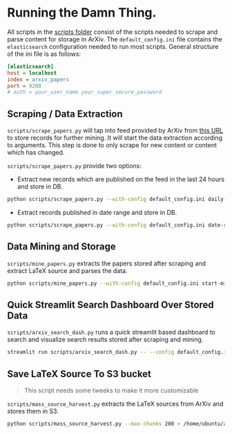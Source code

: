 # Running the Damn Thing. 

All scripts in the [scripts folder](https://github.com/valayDave/arxiv-miner/tree/oss-release/scripts) consist of the scripts needed to scrape and parse content for storage in ArXiv. The `default_config.ini` file contains the `elasticsearch` configuration needed to run most scripts. General structure of the ini file is as follows:
```ini
[elasticsearch]
host = localhost
index = arxiv_papers
port = 9200
# auth = your_user_name your_super_secure_password
```

## Scraping / Data Extraction

`scripts/scrape_papers.py` will tap into feed provided by ArXiv from [this URL](http://export.arxiv.org/oai2?verb=ListRecords) to store records for further mining. It will start the data extraction according to arguments. This step is done to only scrape for new content or content which has changed.

`scripts/scrape_papers.py` provide two options:
- Extract new records which are published on the feed in the last 24 hours and store in DB.
```sh
python scripts/scrape_papers.py --with-config default_config.ini daily-harvest
```
- Extract records published in date range and store in DB.
```sh
python scripts/scrape_papers.py --with-config default_config.ini date-range --start_date '2020-05-29' --end_date '2020-06-30'
```

## Data Mining and Storage
`scripts/mine_papers.py` extracts the papers stored after scraping and extract LaTeX source and parses the data. 
```sh
python scripts/mine_papers.py --with-config default_config.ini start-miner
```
## Quick Streamlit Search Dashboard Over Stored Data
`scripts/arxiv_search_dash.py` runs a quick streamlit based dashboard to search and visualize search results stored after scraping and mining.  
```sh
streamlit run scripts/arxiv_search_dash.py -- --config default_config.ini
```
## Save LaTeX Source To S3 bucket
> This script needs some tweeks to make it more customizable

`scripts/mass_source_harvest.py` extracts the LaTeX sources from ArXiv and stores them in S3. 
```sh
python scripts/mass_source_harvest.py --max-chunks 200 > /home/ubuntu/arxiv-miner/mass_harvet.log &
```
